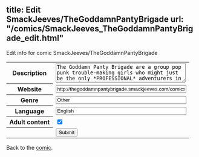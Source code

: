 title: Edit SmackJeeves/TheGoddamnPantyBrigade
url: "/comics/SmackJeeves_TheGoddamnPantyBrigade_edit.html"
---
Edit info for comic SmackJeeves/TheGoddamnPantyBrigade

<form name="comic" action="http://gaepostmail.appspot.com/comic/" method="post">
<table class="comicinfo">
<tr>
<th>Description</th><td><textarea name="description" cols="40" rows="3">The Goddamn Panty Brigade are a group pop punk trouble-making girls who might just be the only *PROFESSIONAL* adventurers in the music industry.</textarea></td>
</tr>
<tr>
<th>Website</th><td><input type="text" name="url" value="http://thegoddamnpantybrigade.smackjeeves.com/comics/" size="40"/></td>
</tr>
<tr>
<th>Genre</th><td><input type="text" name="genre" value="Other" size="40"/></td>
</tr>
<tr>
<th>Language</th><td><input type="text" name="language" value="English" size="40"/></td>
</tr>
<tr>
<th>Adult content</th><td><input type="checkbox" name="adult" value="adult" checked="checked"/></td>
</tr>
<tr>
<th></th><td>
<input type="hidden" name="comic" value="SmackJeeves_TheGoddamnPantyBrigade" />
<input type="submit" name="submit" value="Submit" />
</td>
</tr>
</table>
</form>

Back to the [comic](SmackJeeves_TheGoddamnPantyBrigade.html).
